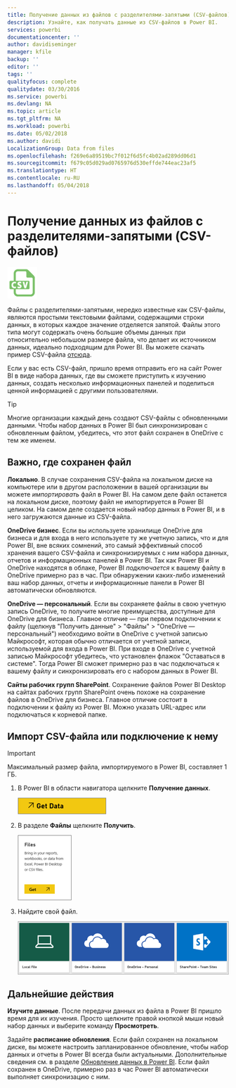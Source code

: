 ```yaml
---
title: Получение данных из файлов с разделителями-запятыми (CSV-файлов)
description: Узнайте, как получать данные из CSV-файлов в Power BI.
services: powerbi
documentationcenter: ''
author: davidiseminger
manager: kfile
backup: ''
editor: ''
tags: ''
qualityfocus: complete
qualitydate: 03/30/2016
ms.service: powerbi
ms.devlang: NA
ms.topic: article
ms.tgt_pltfrm: NA
ms.workload: powerbi
ms.date: 05/02/2018
ms.author: davidi
LocalizationGroup: Data from files
ms.openlocfilehash: f269e6a89519bc7f012f6d5fc4b02ad289dd06d1
ms.sourcegitcommit: f679c05d029ad0765976d530effde744eac23af5
ms.translationtype: HT
ms.contentlocale: ru-RU
ms.lasthandoff: 05/04/2018
---
```

# <a name="get-data-from-comma-separated-value-csv-files"></a>Получение данных из файлов с разделителями-запятыми (CSV-файлов)
![](media/service-comma-separated-value-files/csv_icon.png)

Файлы с разделителями-запятыми, нередко известные как CSV-файлы, являются простыми текстовыми файлами, содержащими строки данных, в которых каждое значение отделяется запятой. Файлы этого типа могут содержать очень большие объемы данных при относительно небольшом размере файла, что делает их источником данных, идеально подходящим для Power BI. Вы можете скачать пример CSV-файла [отсюда](http://go.microsoft.com/fwlink/?LinkID=619356).

Если у вас есть CSV-файл, пришло время отправить его на сайт Power BI в виде набора данных, где вы сможете приступить к изучению данных, создать несколько информационных панелей и поделиться ценной информацией с другими пользователями.

>[!TIP]
>Многие организации каждый день создают CSV-файлы с обновленными данными. Чтобы набор данных в Power BI был синхронизирован с обновленным файлом, убедитесь, что этот файл сохранен в OneDrive с тем же именем.

## <a name="where-your-file-is-saved-makes-a-difference"></a>Важно, где сохранен файл
**Локально**. В случае сохранения CSV-файла на локальном диске на компьютере или в другом расположении в вашей организации вы можете *импортировать* файл в Power BI. На самом деле файл останется на локальном диске, поэтому файл не импортируется в Power BI целиком. На самом деле создается новый набор данных в Power BI, и в него загружаются данные из CSV-файла.

**OneDrive бизнес**. Если вы используете хранилище OneDrive для бизнеса и для входа в него используете ту же учетную запись, что и для Power BI, вне всяких сомнений, это самый эффективный способ хранения вашего CSV-файла и синхронизируемых с ним набора данных, отчетов и информационных панелей в Power BI. Так как Power BI и OneDrive находятся в облаке, Power BI *подключается* к вашему файлу в OneDrive примерно раз в час. При обнаружении каких-либо изменений ваш набор данных, отчеты и информационные панели в Power BI автоматически обновляются.

**OneDrive — персональный**. Если вы сохраняете файлы в свою учетную запись OneDrive, то получите многие преимущества, доступные для OneDrive для бизнеса. Главное отличие — при первом подключении к файлу (щелкнув "Получить данные" > "Файлы" > "OneDrive — персональный") необходимо войти в OneDrive с учетной записью Майкрософт, которая обычно отличается от учетной записи, используемой для входа в Power BI. При входе в OneDrive с учетной записью Майкрософт убедитесь, что установлен флажок "Оставаться в системе". Тогда Power BI сможет примерно раз в час подключаться к вашему файлу и синхронизировать его с набором данных в Power BI.

**Сайты рабочих групп SharePoint**. Сохранение файлов Power BI Desktop на сайтах рабочих групп SharePoint очень похоже на сохранение файлов в OneDrive для бизнеса. Главное отличие состоит в подключении к файлу из Power BI. Можно указать URL-адрес или подключаться к корневой папке.

## <a name="import-or-connect-to-a-csv-file"></a>Импорт CSV-файла или подключение к нему
>[!IMPORTANT]
>Максимальный размер файла, импортируемого в Power BI, составляет 1 ГБ.

1. В Power BI в области навигатора щелкните **Получение данных**.
   
   ![](media/service-comma-separated-value-files/csv_get_data_button.png)
2. В разделе **Файлы** щелкните **Получить**.
   
   ![](media/service-comma-separated-value-files/csv_files_get.png)
3. Найдите свой файл.
   
   ![](media/service-comma-separated-value-files/csv_find_your_file.png)

## <a name="next-steps"></a>Дальнейшие действия
**Изучите данные**. После передачи данных из файла в Power BI пришло время для их изучения. Просто щелкните правой кнопкой мыши новый набор данных и выберите команду **Просмотреть**.

Задайте **расписание обновления**. Если файл сохранен на локальном диске, вы можете настроить запланированное обновление, чтобы набор данных и отчеты в Power BI всегда были актуальными. Дополнительные сведения см. в разделе [Обновление данных в Power BI](refresh-data.md). Если файл сохранен в OneDrive, примерно раз в час Power BI автоматически выполняет синхронизацию с ним.


